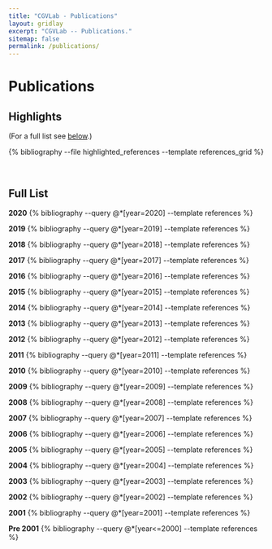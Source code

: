 ```yaml
---
title: "CGVLab - Publications"
layout: gridlay
excerpt: "CGVLab -- Publications."
sitemap: false
permalink: /publications/
---
```


# Publications

## Highlights

(For a full list see [below](#full-list).)

<div id="pubgrid">
{% bibliography --file highlighted_references --template references_grid %}
</div>

<p> &nbsp; </p>


## Full List

**2020**
{% bibliography --query @*[year=2020] --template references %}  

**2019**
{% bibliography --query @*[year=2019] --template references %}

**2018**
{% bibliography --query @*[year=2018] --template references %}

**2017**
{% bibliography --query @*[year=2017] --template references %}  

**2016**
{% bibliography --query @*[year=2016] --template references %}  

**2015**
{% bibliography --query @*[year=2015] --template references %}  

**2014**
{% bibliography --query @*[year=2014] --template references %}  

**2013**
{% bibliography --query @*[year=2013] --template references %}  

**2012**
{% bibliography --query @*[year=2012] --template references %}  

**2011**
{% bibliography --query @*[year=2011] --template references %}  

**2010**
{% bibliography --query @*[year=2010] --template references %}  

**2009**
{% bibliography --query @*[year=2009] --template references %}  

**2008**
{% bibliography --query @*[year=2008] --template references %}  

**2007**
{% bibliography --query @*[year=2007] --template references %}  

**2006**
{% bibliography --query @*[year=2006] --template references %}  

**2005**
{% bibliography --query @*[year=2005] --template references %}  

**2004**
{% bibliography --query @*[year=2004] --template references %}  

**2003**
{% bibliography --query @*[year=2003] --template references %}  

**2002**
{% bibliography --query @*[year=2002] --template references %}  

**2001**
{% bibliography --query @*[year=2001] --template references %}  

**Pre 2001**
{% bibliography --query @*[year<=2000] --template references %}  